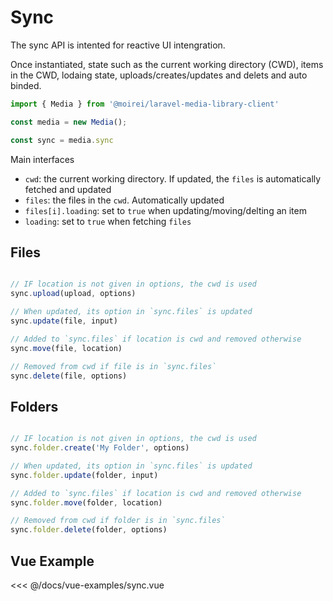 # Sync

The sync API is intented for reactive UI intengration.

Once instantiated, state such as the current working directory (CWD), items in the CWD, lodaing state, uploads/creates/updates and delets and auto binded.


```typescript
import { Media } from '@moirei/laravel-media-library-client'

const media = new Media();

const sync = media.sync
```

Main interfaces
* `cwd`: the current working directory. If updated, the `files` is automatically fetched and updated
* `files`: the files in the `cwd`. Automatically updated
* `files[i].loading`: set to `true` when updating/moving/delting an item
* `loading`: set to `true` when fetching `files`


## Files

```javascript

// IF location is not given in options, the cwd is used
sync.upload(upload, options)

// When updated, its option in `sync.files` is updated
sync.update(file, input)

// Added to `sync.files` if location is cwd and removed otherwise
sync.move(file, location)

// Removed from cwd if file is in `sync.files`
sync.delete(file, options)
```


## Folders

```javascript

// IF location is not given in options, the cwd is used
sync.folder.create('My Folder', options)

// When updated, its option in `sync.files` is updated
sync.folder.update(folder, input)

// Added to `sync.files` if location is cwd and removed otherwise
sync.folder.move(folder, location)

// Removed from cwd if folder is in `sync.files`
sync.folder.delete(folder, options)
```

## Vue Example

<<< @/docs/vue-examples/sync.vue
